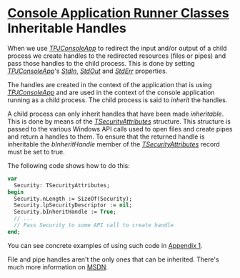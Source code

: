 # [Console Application Runner Classes](../ConsoleApp.md) Inheritable Handles

When we use [_TPJConsoleApp_](./API/TPJConsoleApp.md) to redirect the input and/or output of a child process we create handles to the redirected resources (files or pipes) and pass those handles to the child process. This is done by setting [_TPJConsoleApp_](./API/TPJConsoleApp.md)'s [_StdIn_](./API/TPJCustomConsoleApp-StdIn.md), [_StdOut_](./API/TPJCustomConsoleApp-StdOut.md) and [_StdErr_](./API/TPJCustomConsoleApp-StdErr.md) properties.

The handles are created in the context of the application that is using [_TPJConsoleApp_](./API/TPJConsoleApp.md) and are used in the context of the console application running as a child process. The child process is said to _inherit_ the handles.

A child process can only inherit handles that have been made _inheritable_. This is done by means of the [_TSecurityAttributes_](http://msdn.microsoft.com/en-us/library/aa379560.aspx) structure. This structure is passed to the various Windows API calls used to open files and create pipes and return a handles to them. To ensure that the returned handle is inheritable the _bInheritHandle_ member of the [_TSecurityAttributes_](http://msdn.microsoft.com/en-us/library/aa379560.aspx) record must be set to true.

The following code shows how to do this:


```pascal
var
  Security: TSecurityAttributes;
begin
  Security.nLength := SizeOf(Security);
  Security.lpSecurityDescriptor := nil;
  Security.bInheritHandle := True;
  // ...
  // Pass Security to some API call to create handle
end;
```

You can see concrete examples of using such code in [Appendix 1](./Appendices/Appendix1.md).

File and pipe handles aren't the only ones that can be inherited. There's much more information on [MSDN](http://msdn.microsoft.com/en-us/library/ms683463.aspx).
